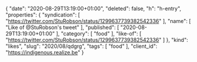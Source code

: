 {
  "date": "2020-08-29T13:19:00+01:00",
  "deleted": false,
  "h": "h-entry",
  "properties": {
    "syndication": [
      "https://twitter.com/StuRobson/status/1299637739382542336"
    ],
    "name": [
      "Like of @StuRobson's tweet"
    ],
    "published": [
      "2020-08-29T13:19:00+01:00"
    ],
    "category": [
      "food"
    ],
    "like-of": [
      "https://twitter.com/StuRobson/status/1299637739382542336"
    ]
  },
  "kind": "likes",
  "slug": "2020/08/qdgrg",
  "tags": [
    "food"
  ],
  "client_id": "https://indigenous.realize.be"
}
